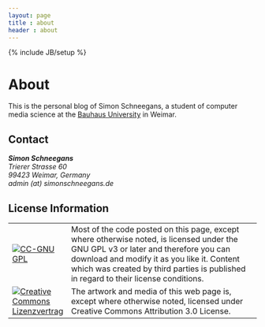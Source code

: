 ```yaml
---
layout: page
title : about
header : about
---
```

{% include JB/setup %}

# About

This is the personal blog of Simon Schneegans, a student of computer media science at the [Bauhaus University](http://www.uni-weimar.de/cms/) in Weimar.

## Contact

<address class="well">
  <strong>Simon Schneegans</strong><br>
  Trierer Strasse 60<br>
  99423 Weimar, Germany<br>
  admin (at) simonschneegans.de
</address>


## License Information

<table>
<tbody>
<tr>
<td width="100px"><a href="http://www.gnu.org/licenses/gpl.html"><img src="http://creativecommons.org/images/public/cc-GPL-a.png" border="0" alt="CC-GNU GPL" /></a></td>
<td>Most of the code posted on this page, except where otherwise noted, is licensed under the GNU GPL v3 or later and therefore you can download and modify it as you like it.  Content which was created by third parties is published in regard to their license conditions.</td>
</tr>
<tr>
<td><a rel="license" href="http://creativecommons.org/licenses/by/3.0/"><img style="border-width: 0;" src="http://i.creativecommons.org/l/by/3.0/88x31.png" alt="Creative Commons Lizenzvertrag" /></a></td>
<td>The artwork and media of this web page is, except where otherwise noted, licensed under Creative Commons Attribution 3.0 License.</td>
</tr>
</tbody>
</table>
